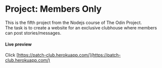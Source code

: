 # Project: Members Only

This is the fifth project from the Nodejs course of The Odin Project.\
The task is to create a website for an exclusive clubhouse where members can post stories/messages.

#### Live preview

Click [https://patch-club.herokuapp.com/](https://patch-club.herokuapp.com/)

